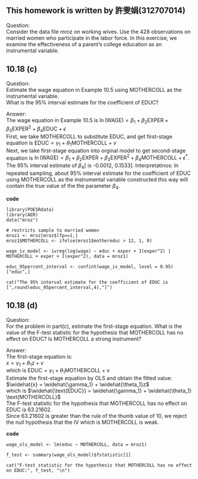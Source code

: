 ## This homework is written by 許雯娟(312707014)

Question:\
Consider the data file mroz on working wives. Use the 428 observations on married women who participate in the labor force. In this exercise, we examine the effectiveness of a parent’s college education as an instrumental variable.

## 10.18 (c)

Question:\
Estimate the wage equation in Example 10.5 using MOTHERCOLL as the instrumental variable.\
What is the 95% interval estimate for the coefficient of EDUC?

Answer:\
The wage equation in Example 10.5 is $\ln(\text{WAGE}) = \beta_1 + \beta_2 \text{EXPER} + \beta_3 \text{EXPER}^2 + \beta_4 \text{EDUC} + \epsilon$\
First, we take MOTHERCOLL to substitute EDUC, and get first-stage equation is $\text{EDUC} = \gamma_1 + \theta_1 \text{MOTHERCOLL} + v$\
Next, we take first-stage equation into orginal model to get second-stage equation is $\ln(\text{WAGE}) = \beta_1 + \beta_2 \text{EXPER} + \beta_3 \text{EXPER}^2 + \beta_4 \text{MOTHERCOLL} + \epsilon^*$\.
The 95% interval estimate of $\beta_4$[ is -0.0012, 0.1533]. Interpretatinos: In repeated sampling, about 95% interval estimate for the coefficient of EDUC using MOTHERCOLL as the instrumental variable constructed this way will contain the true value of the the parameter $\beta_4$.

**code**

```
library(POE5Rdata)
library(AER)
data("mroz")

# restricts sample to married women
mroz1 <- mroz[mroz$lfp==1,] 
mroz1$MOTHERCOLL <- ifelse(mroz1$mothereduc > 12, 1, 0)

wage_iv_model <- ivreg(log(wage) ~ educ + exper + I(exper^2) | MOTHERCOLL + exper + I(exper^2), data = mroz1)

educ_95percent_interval <- confint(wage_iv_model, level = 0.95)["educ",]

cat("The 95% interval estimate for the coefficient of EDUC is [",round(educ_95percent_interval,4),"]")

```


## 10.18 (d)

Question:\
For the problem in part(c), estimate the first-stage equation. What is the value of the F-test statistic for the hypothesis that MOTHERCOLL has no effect on EDUC? Is MOTHERCOLL a strong instrument?

Answer:\
The first-stage equation is:\
$x = \gamma_1 + \theta_1 z + v$\
which is $\text{EDUC} = \gamma_1 + \theta_1 \text{MOTHERCOLL} + v$\
Estimate the first-stage equation by OLS and obtain the fitted value:\
$\widehat{x} = \widehat{\gamma_1} + \widehat{\theta_1}z$\
which is $\widehat{\text{EDUC}} = \widehat{\gamma_1} + \widehat{\theta_1} \text{MOTHERCOLL}$\
The F-test statistic for the hypothesis that MOTHERCOLL has no effect on EDUC is 63.21602.\
Since 63.21602 is greater than the rule of the thumb value of 10, we reject the null hypothesis that the IV which is MOTHERCOLL is weak.

**code**

```
wage_ols_model <- lm(educ ~ MOTHERCOLL, data = mroz1)

f_test <- summary(wage_ols_model)$fstatistic[1]

cat("F-test statistic for the hypothesis that MOTHERCOLL has no effect on EDUC:", f_test, "\n")

```
